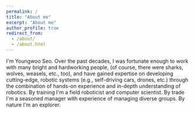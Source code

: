 ```yaml
---
permalink: /
title: "About me"
excerpt: "About me"
author_profile: true
redirect_from: 
  - /about/
  - /about.html
---
```


I'm Youngwoo Seo. Over the past decades, I was fortunate enough to work with many bright and hardworking people, (of course, there were sharks, wolves, weasels, etc., too), and have gained expertise on developing cutting-edge, robotic systems (e.g., self-driving cars, drones, etc.) through the combination of hands-on experience and in-depth understanding of robotics. By training I'm a field roboticist and computer scientist. By trade I'm a seasoned manager with experience of managing diverse groups. By nature I'm an explorer. 

